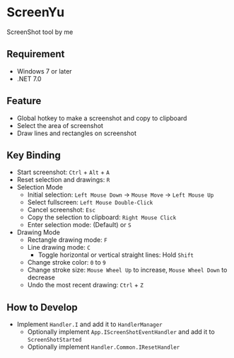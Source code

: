 # ScreenYu

ScreenShot tool by me

## Requirement
- Windows 7 or later
- .NET 7.0

## Feature
- Global hotkey to make a screenshot and copy to clipboard
- Select the area of screenshot
- Draw lines and rectangles on screenshot

## Key Binding
- Start screenshot: `Ctrl` + `Alt` + `A`
- Reset selection and drawings: `R`
- Selection Mode
	- Initial selection: `Left Mouse Down` -> `Mouse Move` -> `Left Mouse Up`
	- Select fullscreen: `Left Mouse Double-Click`
	- Cancel screenshot: `Esc` 
	- Copy the selection to clipboard: `Right Mouse Click`
	- Enter selection mode: (Default) or `S`
- Drawing Mode
	- Rectangle drawing mode: `F`
	- Line drawing mode: `C`
		- Toggle horizontal or vertical straight lines: Hold `Shift`
	- Change stroke color: `0` to `9`
	- Change stroke size: `Mouse Wheel Up` to increase, `Mouse Wheel Down` to decrease
	- Undo the most recent drawing: `Ctrl` + `Z`

## How to Develop
- Implement `Handler.I` and add it to `HandlerManager`
	- Optionally implement `App.IScreenShotEventHandler` and add it to `ScreenShotStarted`
	- Optionally implement `Handler.Common.IResetHandler`
